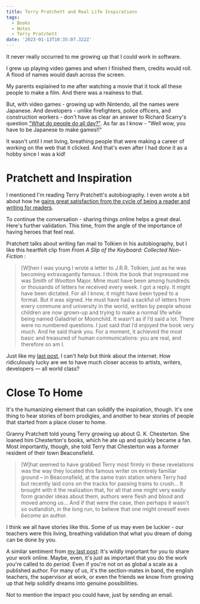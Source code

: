 ```yaml
---
title: Terry Pratchett and Real Life Inspirations
tags:
  - Books
  - Notes
  - Terry Pratchett
date: '2023-01-13T10:35:07.322Z'
---
```


It never really occurred to me growing up that I could work in software.

I grew up playing video games and when I finished them, credits would roll. A flood of names would dash across the screen.

My parents explained to me after watching a movie that it took all these people to make a film. And there was a realness to that.

But, with video games - growing up with Nintendo, all the names were Japanese. And developers - unlike firefighters, police officers, and construction workers - don't have as clear an answer to Richard Scarry's question ["What do people do all day?"](https://austinkleon.com/tag/richard-scarry/). As far as I know - "Well wow, you have to be Japanese to make games!!"

It wasn't until I met living, breathing people that were making a career of working on the web that it clicked. And that's even after I had done it as a hobby since I was a kid!

# Pratchett and Inspiration

I mentioned I'm reading Terry Pratchett's autobiography. I even wrote a bit about how he [gains great satisfaction from the cycle of being a reader and writing for readers](/pratchettandlibraries).

To continue the conversation - sharing things online helps a great deal. Here's further validation. This time, from the angle of the importance of having heroes that feel real.

Pratchett talks about writing fan mail to Tolkien in his autobiography, but I like this heartfelt clip from _From A Slip of the Keyboard: Collected Non-Fiction_ :

> [W]hen I was young I wrote a letter to J.R.R. Tolkien, just as he was becoming extravagantly famous. I think the book that impressed me was Smith of Wootton Major. Mine must have been among hundreds or thousands of letters he received every week. I got a reply. It might have been dictated. For all I know, it might have been typed to a format. But it was signed. He must have had a sackful of letters from every commune and university in the world, written by people whose children are now grown-up and trying to make a normal life while being named Galadriel or Moonchild. It wasn’t as if I’d said a lot. There were no numbered questions. I just said that I’d enjoyed the book very much. And he said thank you. For a moment, it achieved the most basic and treasured of human communications: you are real, and therefore so am I.

Just like my [last post](/pratchettandlibraries), I can't help but think about the internet. How ridiculously lucky are we to have much closer access to artists, writers, developers — all world class?

# Close To Home

It's the humanizing element that can solidify the inspiration, though. It's one thing to hear stories of born prodigies, and another to hear stories of people that started from a place closer to home.

Granny Pratchett told young Terry growing up about G. K. Chesterton. She loaned him Chesterton's books, which he ate up and quickly became a fan. Most importantly, though, she told Terry that Chesterton was a former resident of their town Beaconsfield.

> [W]hat seemed to have grabbed Terry most firmly in these revelations was the way they located this famous writer on entirely familiar ground – in Beaconsfield, at the same train station where Terry had but recently laid cons on the tracks for passing trains to crush... It brought with it the realization that, for all that one might very easily form grander ideas about them, authors were flesh and blood and moved among us... And if that were the case, then perhaps it wasn't so outlandish, in the long run, to believe that one might oneself even _become_ an author.

I think we all have stories like this. Some of us may even be luckier - our teachers were this living, breathing validation that what you dream of doing can be done by you.

A similar sentiment from [my last post](/pratchettandlibraries): It's wildly important for you to share your work online. Maybe, even, it's just as important that you do the work you're called to do _period_. Even if you're not on as global a scale as a published author. For many of us, it's the section-mates in band, the english teachers, the supervisor at work, or even the friends we know from growing up that help solidify dreams into genuine possibilities.

Not to mention the impact you could have, just by sending an email.

